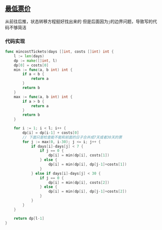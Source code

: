 ## [最低票价](https://leetcode-cn.com/problems/minimum-cost-for-tickets/)

从前往后推，状态转移方程挺好找出来的  但是后面因为`j`的边界问题，导致写的代码不够简洁 



### 代码实现

```go
func mincostTickets(days []int, costs []int) int {
	l := len(days)
	dp := make([]int, l)
	dp[0] = costs[0]
	min := func(a, b int) int {
		if a < b {
			return a
		}
		return b
	}
	max := func(a, b int) int {
		if a > b {
			return a
		}
		return b
	}

	for i := 1; i < l; i++ {
		dp[i] = dp[i-1] + costs[0]
		// 下面只是检查能不能和前面的日子合并成7天或者30天的票
		for j := max(0, i-30); j <= i; j++ {
			if days[i]-days[j] < 7 {
				if j == 0 {
					dp[i] = min(dp[i], costs[1])
				} else {
					dp[i] = min(dp[i], dp[j-1]+costs[1])
				}
			} else if days[i]-days[j] < 30 {
				if j == 0 {
					dp[i] = min(dp[i], costs[2])
				} else {
					dp[i] = min(dp[i], dp[j-1]+costs[2])
				}
			}
		}
	}

	return dp[l-1]
}
```

